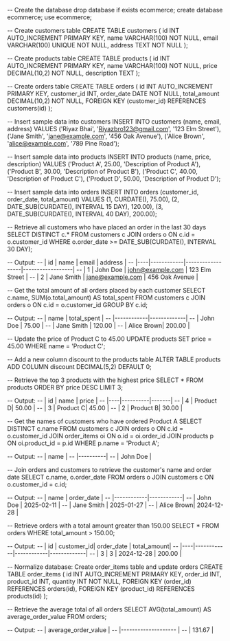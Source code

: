 -- Create the database
drop database if exists ecommerce;
create database ecommerce;
use ecommerce;

-- Create customers table
CREATE TABLE customers (
    id INT AUTO_INCREMENT PRIMARY KEY,
    name VARCHAR(100) NOT NULL,
    email VARCHAR(100) UNIQUE NOT NULL,
    address TEXT NOT NULL
);

-- Create products table
CREATE TABLE products (
    id INT AUTO_INCREMENT PRIMARY KEY,
    name VARCHAR(100) NOT NULL,
    price DECIMAL(10,2) NOT NULL,
    description TEXT
);

-- Create orders table
CREATE TABLE orders (
    id INT AUTO_INCREMENT PRIMARY KEY,
    customer_id INT,
    order_date DATE NOT NULL,
    total_amount DECIMAL(10,2) NOT NULL,
    FOREIGN KEY (customer_id) REFERENCES customers(id)
);

-- Insert sample data into customers
INSERT INTO customers (name, email, address) VALUES
('Riyaz Bhai', 'Riyazbro123@gmail.com', '123 Elm Street'),
('Jane Smith', 'jane@example.com', '456 Oak Avenue'),
('Alice Brown', 'alice@example.com', '789 Pine Road');

-- Insert sample data into products
INSERT INTO products (name, price, description) VALUES
('Product A', 25.00, 'Description of Product A'),
('Product B', 30.00, 'Description of Product B'),
('Product C', 40.00, 'Description of Product C'),
('Product D', 50.00, 'Description of Product D');

-- Insert sample data into orders
INSERT INTO orders (customer_id, order_date, total_amount) VALUES
(1, CURDATE(), 75.00),
(2, DATE_SUB(CURDATE(), INTERVAL 15 DAY), 120.00),
(3, DATE_SUB(CURDATE(), INTERVAL 40 DAY), 200.00);

-- Retrieve all customers who have placed an order in the last 30 days
SELECT DISTINCT c.* FROM customers c
JOIN orders o ON c.id = o.customer_id
WHERE o.order_date >= DATE_SUB(CURDATE(), INTERVAL 30 DAY);

-- Output:
-- | id | name       | email            | address          |
-- |----|------------|------------------|------------------|
-- | 1  | John Doe   | john@example.com | 123 Elm Street   |
-- | 2  | Jane Smith | jane@example.com | 456 Oak Avenue   |
 
-- Get the total amount of all orders placed by each customer
SELECT c.name, SUM(o.total_amount) AS total_spent FROM customers c
JOIN orders o ON c.id = o.customer_id
GROUP BY c.id;

-- Output:
-- | name       | total_spent |
-- |------------|-------------|
-- | John Doe   | 75.00       |
-- | Jane Smith | 120.00      |
-- | Alice Brown| 200.00      |

-- Update the price of Product C to 45.00
UPDATE products SET price = 45.00 WHERE name = 'Product C';

-- Add a new column discount to the products table
ALTER TABLE products ADD COLUMN discount DECIMAL(5,2) DEFAULT 0;

-- Retrieve the top 3 products with the highest price
SELECT * FROM products ORDER BY price DESC LIMIT 3;

-- Output:
-- | id | name     | price |
-- |----|----------|-------|
-- | 4  | Product D| 50.00 |
-- | 3  | Product C| 45.00 |
-- | 2  | Product B| 30.00 |

-- Get the names of customers who have ordered Product A
SELECT DISTINCT c.name FROM customers c
JOIN orders o ON c.id = o.customer_id
JOIN order_items oi ON o.id = oi.order_id
JOIN products p ON oi.product_id = p.id
WHERE p.name = 'Product A';

-- Output:
-- | name     |
-- |----------|
-- | John Doe |

-- Join orders and customers to retrieve the customer's name and order date
SELECT c.name, o.order_date FROM orders o
JOIN customers c ON o.customer_id = c.id;

-- Output:
-- | name       | order_date |
-- |------------|------------|
-- | John Doe   | 2025-02-11 |
-- | Jane Smith | 2025-01-27 |
-- | Alice Brown| 2024-12-28 |

-- Retrieve orders with a total amount greater than 150.00
SELECT * FROM orders WHERE total_amount > 150.00;

-- Output:
-- | id | customer_id| order_date | total_amount|
-- |----|------------|------------|-------------|
-- | 3  | 3          | 2024-12-28 | 200.00      |

-- Normalize database: Create order_items table and update orders
CREATE TABLE order_items (
    id INT AUTO_INCREMENT PRIMARY KEY,
    order_id INT,
    product_id INT,
    quantity INT NOT NULL,
    FOREIGN KEY (order_id) REFERENCES orders(id),
    FOREIGN KEY (product_id) REFERENCES products(id)
);

-- Retrieve the average total of all orders
SELECT AVG(total_amount) AS average_order_value FROM orders;

--  Output:
-- | average_order_value |
-- |-------------------- |
-- | 131.67              |
